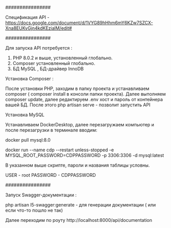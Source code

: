 ################

Спецификация API - https://docs.google.com/document/d/1VYG89hHhm6mY6KZw7SZCX-Xna8EUKvGjn4kdKEzialM/edit#

################

Для запуска API потребуется :

1. PHP 8.0.2 и выше, установленный глобально.
2. Composer установленный глобально.
3. БД MySQL , БД-драйвер InnoDB


Установка Composer :

После установки PHP, заходим в папку проекта и устанавливаем composer ( composer install в консоли папки проекта).
Далее выполняем composer update, далее редактируем .env хост и пароль от контейнера вашей БД. После этого php artisan serve - позволит запустить API



Установка MySQL

Устанавливаем DockerDesktop, далее перезагружаем компьютер и после перезагрузки в терминале вводим: 

docker pull mysql:8.0

docker run --name cdp --restart unless-stopped -e MYSQL_ROOT_PASSWORD=CDPPASSWORD -p 3306:3306 -d mysql:latest

В указанном выше скрипте, пароли и названия таблицы условны.

USER - root
PASSWORD - CDPPASSWORD

################


Запуск Swagger-документации :

php artisan l5-swagger:generate - для генерации документации ( или если что-то пошло не так)

Далее переходим по роуту http://localhost:8000/api/documentation
